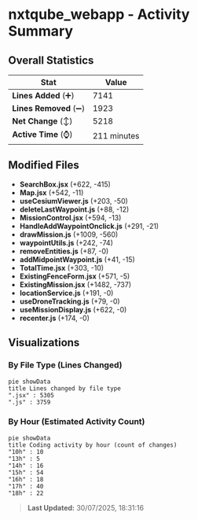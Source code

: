 # nxtqube_webapp - Activity Summary 

## Overall Statistics

| Stat                   | Value                                                             |
| ---------------------- | ----------------------------------------------------------------- |
| **Lines Added** (➕)   | 7141                                          |
| **Lines Removed** (➖) | 1923                                        |
| **Net Change** (↕)    | 5218                |
| **Active Time** (⌚)   | 211 minutes |


## Modified Files
- **SearchBox.jsx** (+622, -415)
- **Map.jsx** (+542, -11)
- **useCesiumViewer.js** (+203, -50)
- **deleteLastWaypoint.js** (+88, -12)
- **MissionControl.jsx** (+594, -13)
- **HandleAddWaypointOnclick.js** (+291, -21)
- **drawMission.js** (+1009, -560)
- **waypointUtils.js** (+242, -74)
- **removeEntities.js** (+87, -0)
- **addMidpointWaypoint.js** (+41, -15)
- **TotalTime.jsx** (+303, -10)
- **ExistingFenceForm.jsx** (+571, -5)
- **ExistingMission.jsx** (+1482, -737)
- **locationService.js** (+191, -0)
- **useDroneTracking.js** (+79, -0)
- **useMissionDisplay.js** (+622, -0)
- **recenter.js** (+174, -0)

## Visualizations

### By File Type (Lines Changed)

```mermaid
pie showData
title Lines changed by file type
".jsx" : 5305
".js" : 3759
```

### By Hour (Estimated Activity Count)

```mermaid
pie showData
title Coding activity by hour (count of changes)
"10h" : 10
"13h" : 5
"14h" : 16
"15h" : 54
"16h" : 18
"17h" : 40
"18h" : 22
```


> **Last Updated:** 30/07/2025, 18:31:16
